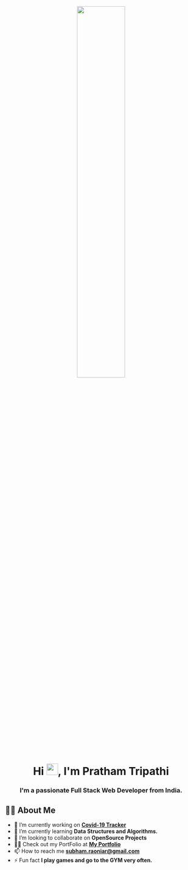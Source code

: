 <center><a href="#"><img width="50%" height="auto" src="https://lh3.googleusercontent.com/pw/AM-JKLV00Pn4B1zMCgcRZ7HgfmmLIFptg86fykxBBPOVsBRwmpsLhHCCMvkQROks0OhzymQqyIoDMng3gbBo3H-xkb188UmjYMP83DHtRJaoIGv-illvSpPojG0H_Pi_5Q-DJN5Cw3kVwQnmg_iXoKGrbeloPw=w686-h625-no" height="175px"/></a></center>

<h1 align="center">Hi <img src="https://raw.githubusercontent.com/MartinHeinz/MartinHeinz/master/wave.gif" width="30px">, I'm Pratham Tripathi</h1>
<h3 align="center">I'm a passionate Full Stack Web Developer from India.</h3>


## 🙋‍♂️ About Me

- 🔭 I’m currently working on **[Covid-19 Tracker](https://covid-19-tracker-e4bda.web.app/)**
- 🌱 I’m currently learning **Data Structures and Algorithms.**
- 👯 I’m looking to collaborate on **OpenSource Projects**
- 👨‍💻 Check out my PortFolio at **[My Portfolio](https://prathamtripathi11-c82e2.web.app/)**
- 📫 How to reach me **subham.raoniar@gmail.com**
- ⚡ Fun fact **I play games and go to the GYM very often.**

